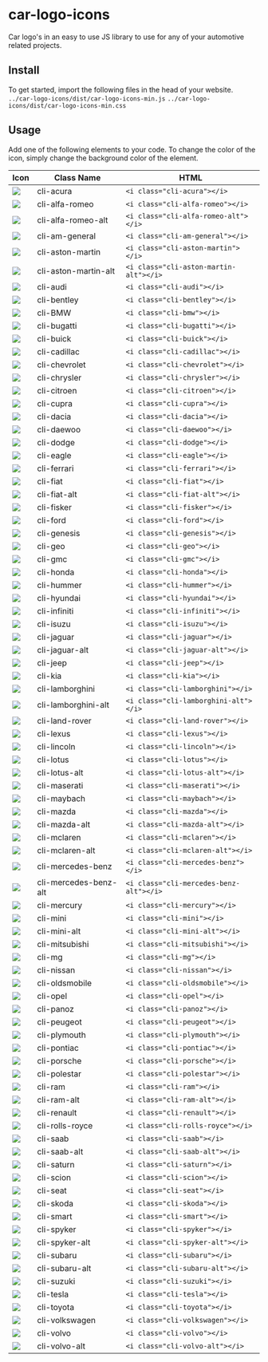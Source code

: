 # car-logo-icons
Car logo's in an easy to use JS library to use for any of your automotive related projects.

## Install
To get started, import the following files in the head of your website.
`../car-logo-icons/dist/car-logo-icons-min.js`
`../car-logo-icons/dist/car-logo-icons-min.css`

## Usage
Add one of the following elements to your code. To change the color of the icon, simply change the background color of the element.

|Icon|Class Name|HTML|
|---|---|---|
| ![](./icons/acura.svg) | cli-acura | `<i class="cli-acura"></i>`|
| ![](./icons/alfa-romeo.svg) | cli-alfa-romeo | `<i class="cli-alfa-romeo"></i>`|
| ![](./icons/alfa-romeo-alt.svg) | cli-alfa-romeo-alt | `<i class="cli-alfa-romeo-alt"></i>`|
| ![](./icons/am-general.svg) | cli-am-general | `<i class="cli-am-general"></i>`| |
| ![](./icons/aston-martin.svg) | cli-aston-martin | `<i class="cli-aston-martin"></i>`|
| ![](./icons/aston-martin-alt.svg) | cli-aston-martin-alt | `<i class="cli-aston-martin-alt"></i>`|
| ![](./icons/audi.svg) | cli-audi | `<i class="cli-audi"></i>`|
| ![](./icons/bentley.svg) | cli-bentley | `<i class="cli-bentley"></i>`|
| ![](./icons/bmw.svg) | cli-BMW | `<i class="cli-bmw"></i>`|
| ![](./icons/bugatti.svg) | cli-bugatti | `<i class="cli-bugatti"></i>`|
| ![](./icons/buick.svg) | cli-buick | `<i class="cli-buick"></i>`|
| ![](./icons/cadillac.svg) | cli-cadillac | `<i class="cli-cadillac"></i>`|
| ![](./icons/chevrolet.svg) | cli-chevrolet | `<i class="cli-chevrolet"></i>`|
| ![](./icons/chrysler.svg) | cli-chrysler | `<i class="cli-chrysler"></i>`|
| ![](./icons/citroen.svg) | cli-citroen | `<i class="cli-citroen"></i>`|
| ![](./icons/cupra.svg) | cli-cupra | `<i class="cli-cupra"></i>`|
| ![](./icons/dacia.svg) | cli-dacia | `<i class="cli-dacia"></i>`|
| ![](./icons/daewoo.svg) | cli-daewoo | `<i class="cli-daewoo"></i>`|
| ![](./icons/dodge.svg) | cli-dodge | `<i class="cli-dodge"></i>`|
| ![](./icons/eagle.svg) | cli-eagle | `<i class="cli-eagle"></i>`|
| ![](./icons/ferrari.svg) | cli-ferrari | `<i class="cli-ferrari"></i>`|
| ![](./icons/fiat.svg) | cli-fiat | `<i class="cli-fiat"></i>`|
| ![](./icons/fiat-alt.svg) | cli-fiat-alt | `<i class="cli-fiat-alt"></i>`|
| ![](./icons/fisker.svg) | cli-fisker | `<i class="cli-fisker"></i>`|
| ![](./icons/ford.svg) | cli-ford | `<i class="cli-ford"></i>`|
| ![](./icons/genesis.svg) | cli-genesis | `<i class="cli-genesis"></i>`|
| ![](./icons/geo.svg) | cli-geo | `<i class="cli-geo"></i>`|
| ![](./icons/gmc.svg) | cli-gmc | `<i class="cli-gmc"></i>`|
| ![](./icons/honda.svg) | cli-honda | `<i class="cli-honda"></i>`|
| ![](./icons/hummer.svg) | cli-hummer | `<i class="cli-hummer"></i>`|
| ![](./icons/hyundai.svg) | cli-hyundai | `<i class="cli-hyundai"></i>`|
| ![](./icons/infiniti.svg) | cli-infiniti | `<i class="cli-infiniti"></i>`|
| ![](./icons/isuzu.svg) | cli-isuzu | `<i class="cli-isuzu"></i>`|
| ![](./icons/jaguar.svg) | cli-jaguar | `<i class="cli-jaguar"></i>`|
| ![](./icons/jaguar-alt.svg) | cli-jaguar-alt | `<i class="cli-jaguar-alt"></i>`|
| ![](./icons/jeep.svg) | cli-jeep | `<i class="cli-jeep"></i>`|
| ![](./icons/kia.svg) | cli-kia | `<i class="cli-kia"></i>`|
| ![](./icons/lamborghini.svg) | cli-lamborghini | `<i class="cli-lamborghini"></i>`|
| ![](./icons/lamborghini-alt.svg) | cli-lamborghini-alt | `<i class="cli-lamborghini-alt"></i>`|
| ![](./icons/land-rover.svg) | cli-land-rover | `<i class="cli-land-rover"></i>`|
| ![](./icons/lexus.svg) | cli-lexus | `<i class="cli-lexus"></i>`|
| ![](./icons/lincoln.svg) | cli-lincoln | `<i class="cli-lincoln"></i>`|
| ![](./icons/lotus.svg) | cli-lotus | `<i class="cli-lotus"></i>`|
| ![](./icons/lotus-alt.svg) | cli-lotus-alt | `<i class="cli-lotus-alt"></i>`|
| ![](./icons/maserati.svg) | cli-maserati | `<i class="cli-maserati"></i>`|
| ![](./icons/maybach.svg) | cli-maybach | `<i class="cli-maybach"></i>`|
| ![](./icons/mazda.svg) | cli-mazda | `<i class="cli-mazda"></i>`|
| ![](./icons/mazda-alt.svg) | cli-mazda-alt | `<i class="cli-mazda-alt"></i>`|
| ![](./icons/mclaren.svg) | cli-mclaren | `<i class="cli-mclaren"></i>`|
| ![](./icons/mclaren-alt.svg) | cli-mclaren-alt | `<i class="cli-mclaren-alt"></i>`|
| ![](./icons/mercedes-benz.svg) | cli-mercedes-benz | `<i class="cli-mercedes-benz"></i>`|
| ![](./icons/mercedes-benz-alt.svg) | cli-mercedes-benz-alt | `<i class="cli-mercedes-benz-alt"></i>`|
| ![](./icons/mercury.svg) | cli-mercury | `<i class="cli-mercury"></i>`|
| ![](./icons/mini.svg) | cli-mini | `<i class="cli-mini"></i>`|
| ![](./icons/mini-alt.svg) | cli-mini-alt | `<i class="cli-mini-alt"></i>`|
| ![](./icons/mitsubishi.svg) | cli-mitsubishi | `<i class="cli-mitsubishi"></i>`|
| ![](./icons/mg.svg) | cli-mg | `<i class="cli-mg"></i>`|
| ![](./icons/nissan.svg) | cli-nissan | `<i class="cli-nissan"></i>`|
| ![](./icons/oldsmobile.svg) | cli-oldsmobile | `<i class="cli-oldsmobile"></i>`|
| ![](./icons/opel.svg) | cli-opel | `<i class="cli-opel"></i>`|
| ![](./icons/panoz.svg) | cli-panoz | `<i class="cli-panoz"></i>`|
| ![](./icons/peugeot.svg) | cli-peugeot | `<i class="cli-peugeot"></i>`|
| ![](./icons/plymouth.svg) | cli-plymouth | `<i class="cli-plymouth"></i>`|
| ![](./icons/pontiac.svg) | cli-pontiac | `<i class="cli-pontiac"></i>`|
| ![](./icons/porsche.svg) | cli-porsche | `<i class="cli-porsche"></i>`|
| ![](./icons/polestar.svg) | cli-polestar | `<i class="cli-polestar"></i>`|
| ![](./icons/ram.svg) | cli-ram | `<i class="cli-ram"></i>`|
| ![](./icons/ram-alt.svg) | cli-ram-alt | `<i class="cli-ram-alt"></i>`|
| ![](./icons/renault.svg) | cli-renault | `<i class="cli-renault"></i>`|
| ![](./icons/rolls-royce.svg) | cli-rolls-royce | `<i class="cli-rolls-royce"></i>`|
| ![](./icons/saab.svg) | cli-saab | `<i class="cli-saab"></i>`|
| ![](./icons/saab-alt.svg) | cli-saab-alt | `<i class="cli-saab-alt"></i>`|
| ![](./icons/saturn.svg) | cli-saturn | `<i class="cli-saturn"></i>`|
| ![](./icons/scion.svg) | cli-scion | `<i class="cli-scion"></i>`|
| ![](./icons/seat.svg) | cli-seat | `<i class="cli-seat"></i>`|
| ![](./icons/skoda.svg) | cli-skoda | `<i class="cli-skoda"></i>`|
| ![](./icons/smart.svg) | cli-smart | `<i class="cli-smart"></i>`|
| ![](./icons/spyker.svg) | cli-spyker | `<i class="cli-spyker"></i>`|
| ![](./icons/spyker-alt.svg) | cli-spyker-alt | `<i class="cli-spyker-alt"></i>`|
| ![](./icons/subaru.svg) | cli-subaru | `<i class="cli-subaru"></i>`|
| ![](./icons/subaru-alt.svg) | cli-subaru-alt | `<i class="cli-subaru-alt"></i>`|
| ![](./icons/suzuki.svg) | cli-suzuki | `<i class="cli-suzuki"></i>`|
| ![](./icons/tesla.svg) | cli-tesla | `<i class="cli-tesla"></i>`|
| ![](./icons/toyota.svg) | cli-toyota | `<i class="cli-toyota"></i>`|
| ![](./icons/volkswagen.svg) | cli-volkswagen | `<i class="cli-volkswagen"></i>`|
| ![](./icons/volvo.svg) | cli-volvo | `<i class="cli-volvo"></i>`|
| ![](./icons/volvo-alt.svg) | cli-volvo-alt | `<i class="cli-volvo-alt"></i>`|